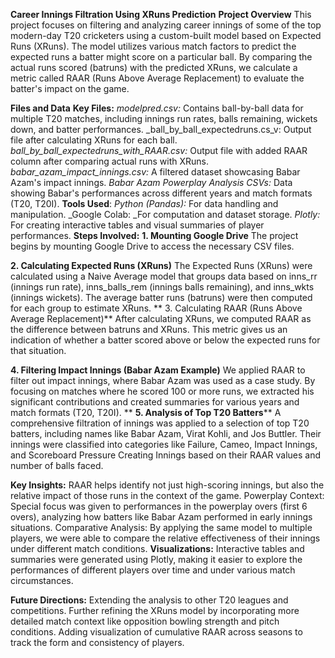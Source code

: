 **Career Innings Filtration Using XRuns Prediction**
**Project Overview**
This project focuses on filtering and analyzing career innings of some of the top modern-day T20 cricketers using a custom-built model based on Expected Runs (XRuns). The model utilizes various match factors to predict the expected runs a batter might score on a particular ball. By comparing the actual runs scored (batruns) with the predicted XRuns, we calculate a metric called RAAR (Runs Above Average Replacement) to evaluate the batter's impact on the game.

**Files and Data**
**Key Files:**
_modelpred.csv:_ Contains ball-by-ball data for multiple T20 matches, including innings run rates, balls remaining, wickets down, and batter performances.
_ball_by_ball_expectedruns.cs_v: Output file after calculating XRuns for each ball.
_ball_by_ball_expectedruns_with_RAAR.csv:_ Output file with added RAAR column after comparing actual runs with XRuns.
_babar_azam_impact_innings.csv:_ A filtered dataset showcasing Babar Azam's impact innings.
_Babar Azam Powerplay Analysis CSVs:_ Data showing Babar's performances across different years and match formats (T20, T20I).
**Tools Used**:
_Python (Pandas):_ For data handling and manipulation.
_Google Colab: _For computation and dataset storage.
_Plotly:_ For creating interactive tables and visual summaries of player performances.
**Steps Involved:**
**1. Mounting Google Drive**
The project begins by mounting Google Drive to access the necessary CSV files.

**2. Calculating Expected Runs (XRuns)**
The Expected Runs (XRuns) were calculated using a Naive Average model that groups data based on inns_rr (innings run rate), inns_balls_rem (innings balls remaining), and inns_wkts (innings wickets). The average batter runs (batruns) were then computed for each group to estimate XRuns.
**
3. Calculating RAAR (Runs Above Average Replacement)**
After calculating XRuns, we computed RAAR as the difference between batruns and XRuns. This metric gives us an indication of whether a batter scored above or below the expected runs for that situation.

**4. Filtering Impact Innings (Babar Azam Example)**
We applied RAAR to filter out impact innings, where Babar Azam was used as a case study. By focusing on matches where he scored 100 or more runs, we extracted his significant contributions and created summaries for various years and match formats (T20, T20I).
**
**5. Analysis of Top T20 Batters****
A comprehensive filtration of innings was applied to a selection of top T20 batters, including names like Babar Azam, Virat Kohli, and Jos Buttler. Their innings were classified into categories like Failure, Cameo, Impact Innings, and Scoreboard Pressure Creating Innings based on their RAAR values and number of balls faced.

**Key Insights:**
RAAR helps identify not just high-scoring innings, but also the relative impact of those runs in the context of the game.
Powerplay Context: Special focus was given to performances in the powerplay overs (first 6 overs), analyzing how batters like Babar Azam performed in early innings situations.
Comparative Analysis: By applying the same model to multiple players, we were able to compare the relative effectiveness of their innings under different match conditions.
**Visualizations:**
Interactive tables and summaries were generated using Plotly, making it easier to explore the performances of different players over time and under various match circumstances.

**Future Directions:**
Extending the analysis to other T20 leagues and competitions.
Further refining the XRuns model by incorporating more detailed match context like opposition bowling strength and pitch conditions.
Adding visualization of cumulative RAAR across seasons to track the form and consistency of players.
